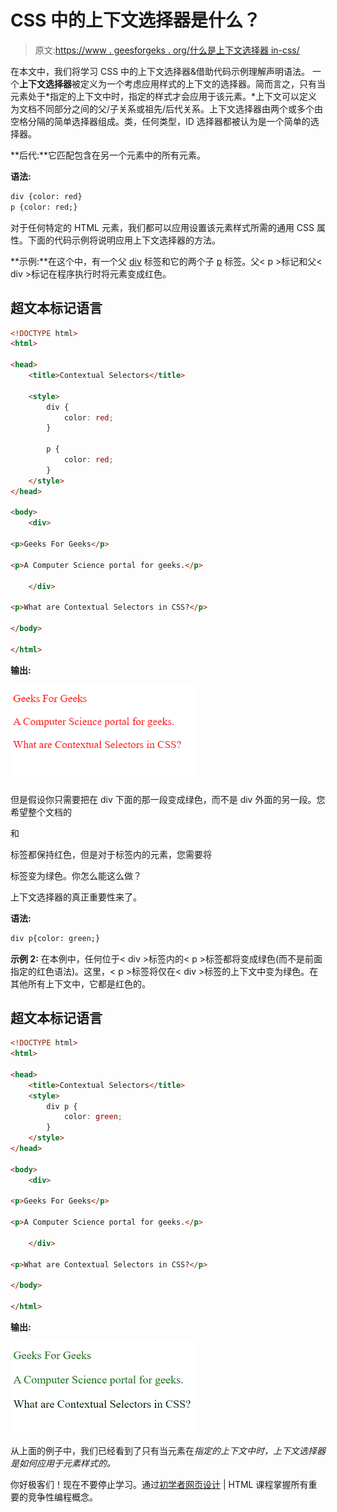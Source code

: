 # CSS 中的上下文选择器是什么？

> 原文:[https://www . geesforgeks . org/什么是上下文选择器 in-css/](https://www.geeksforgeeks.org/what-is-contextual-selector-in-css/)

在本文中，我们将学习 CSS 中的上下文选择器&借助代码示例理解声明语法。
一个**上下文选择器**被定义为一个考虑应用样式的上下文的选择器。简而言之，只有当元素处于*指定的上下文中时，指定的样式才会应用于该元素。*上下文可以定义为文档不同部分之间的父/子关系或祖先/后代关系。上下文选择器由两个或多个由空格分隔的简单选择器组成。类，任何类型，ID 选择器都被认为是一个简单的选择器。

**后代:**它匹配包含在另一个元素中的所有元素。

**语法:**

```html
div {color: red}
p {color: red;}
```

对于任何特定的 HTML 元素，我们都可以应用设置该元素样式所需的通用 CSS 属性。下面的代码示例将说明应用上下文选择器的方法。

**示例:**在这个中，有一个父 [div](https://www.geeksforgeeks.org/div-tag-html/) 标签和它的两个子 [p](https://www.geeksforgeeks.org/html-paragraph/) 标签。父< p >标记和父< div >标记在程序执行时将元素变成红色。

## 超文本标记语言

```html
<!DOCTYPE html>
<html>

<head>
    <title>Contextual Selectors</title>

    <style>
        div {
            color: red;
        }

        p {
            color: red;
        }
    </style>
</head>

<body>
    <div>

<p>Geeks For Geeks</p>

<p>A Computer Science portal for geeks.</p>

    </div>

<p>What are Contextual Selectors in CSS?</p>

</body>

</html>
```

**输出:**

![Without using conceptual selector](img/3bb83cca1b9dd198d79951798c9b064f.png)

但是假设你只需要把在 div 下面的那一段变成绿色，而不是 div 外面的另一段。您希望整个文档的

和

标签都保持红色，但是对于标签内的元素，您需要将

标签变为绿色。你怎么能这么做？

上下文选择器的真正重要性来了。

**语法:**

```html
div p{color: green;}
```

**示例 2:** 在本例中，任何位于< div >标签内的< p >标签都将变成绿色(而不是前面指定的红色语法)。这里，< p >标签将仅在< div >标签的上下文中变为绿色。在其他所有上下文中，它都是红色的。

## 超文本标记语言

```html
<!DOCTYPE html>
<html>

<head>
    <title>Contextual Selectors</title>
    <style>
        div p {
            color: green;
        }
    </style>
</head>

<body>
    <div>

<p>Geeks For Geeks</p>

<p>A Computer Science portal for geeks.</p>

    </div>

<p>What are Contextual Selectors in CSS?</p>

</body>

</html>
```

**输出:**

![Conceptual Selector in CSS](img/91f5a61737eee69ba8b10e1b4139fc43.png)

从上面的例子中，我们已经看到了只有当元素在*指定的上下文中时，上下文选择器是如何应用于元素样式的。*

你好极客们！现在不要停止学习。通过[初学者网页设计](https://practice.geeksforgeeks.org/courses/web-design-html?utm_source=geeksforgeeks&utm_medium=article&utm_campaign=GFG_Article_Bottom_HTML) | HTML 课程掌握所有重要的竞争性编程概念。